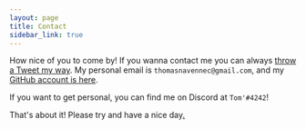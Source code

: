 ```yaml
---
layout: page
title: Contact
sidebar_link: true
---
```


How nice of you to come by!  If you wanna contact me you can always [throw a Tweet my way](https://twitter.com/atomheartother). My personal email is `thomasnavennec@gmail.com`, and my [GitHub account is here](https://github.com/atomheartother).

If you want to get personal, you can find me on Discord at `Tom'#4242`!

That's about it! Please try and have a nice day[.](https://www.youtube.com/watch?v=Stg6fWCy6mA)